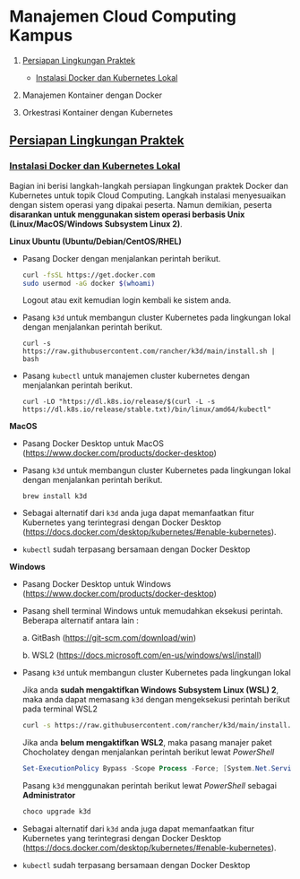 # Manajemen Cloud Computing Kampus
1. [Persiapan Lingkungan Praktek](https://github.com/bhawiyuga/idren-workshop-2021/tree/main/cloud#persiapan-lingkungan-praktek) 
    - [Instalasi Docker dan Kubernetes Lokal](https://github.com/bhawiyuga/idren-workshop-2021/tree/main/cloud#instalasi-docker-dan-kubernetes-lokal)

2. Manajemen Kontainer dengan Docker

3. Orkestrasi Kontainer dengan Kubernetes

## [Persiapan Lingkungan Praktek](#prepare)
### [Instalasi Docker dan Kubernetes Lokal](#install-docker-kube-local)
Bagian ini berisi langkah-langkah persiapan lingkungan praktek Docker dan Kubernetes untuk topik Cloud Computing. Langkah instalasi menyesuaikan dengan sistem operasi yang dipakai peserta. Namun demikian, peserta **disarankan untuk menggunakan sistem operasi berbasis Unix (Linux/MacOS/Windows Subsystem Linux 2)**.

**Linux Ubuntu (Ubuntu/Debian/CentOS/RHEL)**
- Pasang Docker dengan menjalankan perintah berikut. 

    ```bash 
    curl -fsSL https://get.docker.com 
    sudo usermod -aG docker $(whoami)
    ```
    Logout atau exit kemudian login kembali ke sistem anda.

- Pasang ```k3d``` untuk membangun cluster Kubernetes pada lingkungan lokal dengan menjalankan perintah berikut.

    ```
    curl -s https://raw.githubusercontent.com/rancher/k3d/main/install.sh | bash
    ```

- Pasang ```kubectl``` untuk manajemen cluster kubernetes dengan menjalankan perintah berikut.
    ```
    curl -LO "https://dl.k8s.io/release/$(curl -L -s https://dl.k8s.io/release/stable.txt)/bin/linux/amd64/kubectl"
    ```

**MacOS**

- Pasang Docker Desktop untuk MacOS (https://www.docker.com/products/docker-desktop)


- Pasang ```k3d``` untuk membangun cluster Kubernetes pada lingkungan lokal dengan menjalankan perintah berikut.

    ```
    brew install k3d
    ```

- Sebagai alternatif dari ```k3d``` anda juga dapat memanfaatkan fitur Kubernetes yang terintegrasi dengan Docker Desktop (https://docs.docker.com/desktop/kubernetes/#enable-kubernetes).

- ```kubectl``` sudah terpasang bersamaan dengan Docker Desktop

**Windows**

- Pasang Docker Desktop untuk Windows (https://www.docker.com/products/docker-desktop)

- Pasang shell terminal Windows untuk memudahkan eksekusi perintah. Beberapa alternatif antara lain : 

    a. GitBash (https://git-scm.com/download/win)
    
    b. WSL2 (https://docs.microsoft.com/en-us/windows/wsl/install)

- Pasang ```k3d``` untuk membangun cluster Kubernetes pada lingkungan lokal
    
    Jika anda **sudah mengaktifkan Windows Subsystem Linux (WSL) 2**, maka anda dapat memasang ```k3d``` dengan mengeksekusi perintah berikut pada terminal WSL2
    ```bash
    curl -s https://raw.githubusercontent.com/rancher/k3d/main/install.sh | bash
    ```

    Jika anda **belum mengaktifkan WSL2**, maka pasang manajer paket Chocholatey dengan menjalankan perintah berikut lewat *PowerShell*

    ```powershell
    Set-ExecutionPolicy Bypass -Scope Process -Force; [System.Net.ServicePointManager]::SecurityProtocol = [System.Net.ServicePointManager]::SecurityProtocol -bor 3072; iex ((New-Object System.Net.WebClient).DownloadString('https://community.chocolatey.org/install.ps1'))
    ```
    Pasang ```k3d``` menggunakan perintah berikut lewat *PowerShell* sebagai **Administrator**
    ```powershell
    choco upgrade k3d
    ```

- Sebagai alternatif dari ```k3d``` anda juga dapat memanfaatkan fitur Kubernetes yang terintegrasi dengan Docker Desktop (https://docs.docker.com/desktop/kubernetes/#enable-kubernetes).

- ```kubectl``` sudah terpasang bersamaan dengan Docker Desktop
